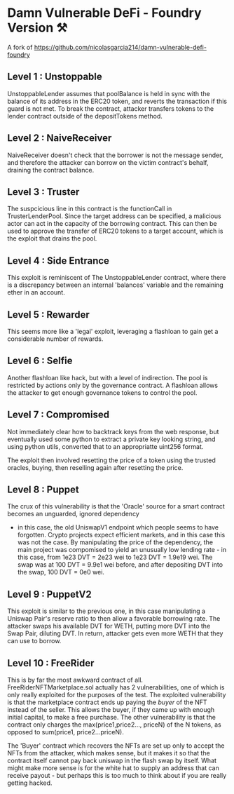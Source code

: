 # Damn Vulnerable DeFi - Foundry Version ⚒️

A fork of https://github.com/nicolasgarcia214/damn-vulnerable-defi-foundry


## Level 1 : Unstoppable

UnstoppableLender assumes that poolBalance is held in sync with the balance of its address in the ERC20 token, and
reverts the transaction if this guard is not met. To break the contract, attacker transfers tokens to the lender
contract outside of the depositTokens method.

## Level 2 : NaiveReceiver

NaiveReceiver doesn't check that the borrower is not the message sender, and therefore the attacker can borrow on the
victim contract's behalf, draining the contract balance.


## Level 3 : Truster

The suspcicious line in this contract is the functionCall in TrusterLenderPool. Since the target address can be
specified, a malicious actor can act in the capacity of the borrowing contract. This can then be used to approve the
transfer of ERC20 tokens to a target account, which is the exploit that drains the pool.

## Level 4 : Side Entrance

This exploit is reminiscent of The UnstoppableLender contract, where there is a discrepancy between an internal
'balances' variable and the remaining ether in an account.

## Level 5 : Rewarder

This seems more like a 'legal' exploit, leveraging a flashloan to gain get a considerable number of rewards.

## Level 6 : Selfie

Another flashloan like hack, but with a level of indirection. The pool is restricted by actions only by the governance
contract. A flashloan allows the attacker to get enough governance tokens to control the pool.

## Level 7 : Compromised

Not immediately clear how to backtrack keys from the web response, but eventually used some python to extract a private
key looking string, and using python utils, converted that to an appropriatte uint256 format.

The exploit then involved resetting the price of a token using the trusted oracles, buying, then reselling again after
resetting the price.


## Level 8 : Puppet

The crux of this vulnerability is that the 'Oracle' source for a smart contract becomes an unguarded, ignored dependency
- in this case, the old UniswapV1 endpoint which people seems to have forgotten. Crypto projects expect efficient
markets, and in this case this was not the case. By manipulating the price of the dependency, the main project was
compomised to yield an unusually low lending rate - in this case, from 1e23 DVT = 2e23 wei to 1e23 DVT = 1.9e19 wei. The
swap was at 100 DVT = 9.9e1 wei before, and after depositing DVT into the swap, 100 DVT = 0e0 wei.


## Level 9 : PuppetV2

This exploit is similar to the previous one, in this case manipulating a Uniswap Pair's reserve ratio to then allow a
favorable borrowing rate. The attacker swaps his available DVT for WETH, putting more DVT into the Swap Pair, diluting
DVT. In return, attacker gets even more WETH that they can use to borrow.

## Level 10 : FreeRider

This is by far the most awkward contract of all. FreeRiderNFTMarketplace.sol actually has 2 vulnerabilities, one of
which is only really exploited for the purposes of the test. The exploited vulnerability is that the marketplace
contract ends up paying the _buyer_ of the NFT instead of the seller. This allows the buyer, if they came up with enough
initial capital, to make a free purchase. The other vulnerability is that the contract only charges the
max(price1,price2..., priceN) of the N tokens, as opposed to sum(price1, price2...priceN).

The 'Buyer' contract which recovers the NFTs are set up only to accept the NFTs from the attacker, which makes sense,
but it makes it so that the contract itself cannot pay back uniswap in the flash swap by itself. What might make more
sense is for the white hat to supply an address that can receive payout - but perhaps this is too much to think about if
you are really getting hacked.


